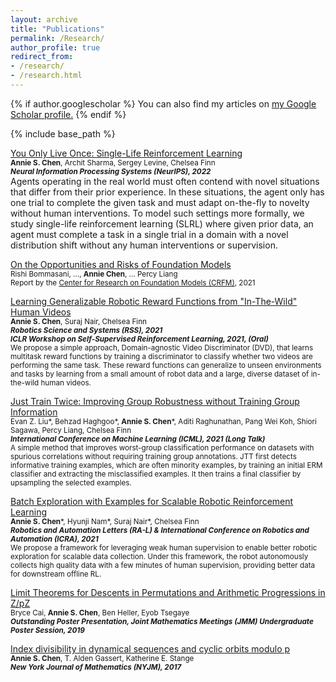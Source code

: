 ```yaml
---
layout: archive
title: "Publications"
permalink: /Research/
author_profile: true
redirect_from: 
- /research/
- /research.html
---
```


{% if author.googlescholar %}
  You can also find my articles on <u><a href="{{author.googlescholar}}">my Google Scholar profile</a>.</u>
{% endif %}

{% include base_path %}

<!-- %%{% for post in site.research reversed %}
  {% include archive-single.html %}
{% endfor %} -->

<span style="color:CornflowerBlue">[You Only Live Once: Single-Life Reinforcement Learning](https://arxiv.org/pdf/2210.08863.pdf)</span>  
   <sup>**Annie S. Chen**, Archit Sharma, Sergey Levine, Chelsea Finn <br>
   ***Neural Information Processing Systems (NeurIPS), 2022*** <br></sup> 
   Agents operating in the real world must often contend with novel situations that differ from their prior experience. In these situations, the agent only has one trial to complete the given task and must adapt on-the-fly to novelty without human interventions. To model such settings more formally, we study single-life reinforcement learning (SLRL) where given prior data, an agent must complete a task in a single trial in a domain with a novel distribution shift without any human interventions or supervision. 

<span style="color:CornflowerBlue">[On the Opportunities and Risks of Foundation Models](https://arxiv.org/abs/2108.07258)</span>  
   <sup>Rishi Bommasani, ..., **Annie Chen**, ... Percy Liang <br>
   Report by the [Center for Research on Foundation Models (CRFM)](https://crfm.stanford.edu/), 2021 <br></sup> 

<span style="color:CornflowerBlue">[Learning Generalizable Robotic Reward Functions from "In-The-Wild" Human Videos](https://sites.google.com/view/dvd-human-videos)</span>  
   <sup>**Annie S. Chen**, Suraj Nair, Chelsea Finn <br>
   ***Robotics Science and Systems (RSS), 2021*** <br>
   ***ICLR Workshop on Self-Supervised Reinforcement Learning, 2021, (Oral)*** <br>
   We propose a simple approach, Domain-agnostic Video Discriminator (DVD), that learns multitask reward functions by training a discriminator to classify whether two videos are performing the same task. These reward functions can generalize to unseen environments and tasks by learning from a small amount of robot data and a large, diverse dataset of in-the-wild human videos.</sup> 
   
<span style="color:CornflowerBlue">[Just Train Twice: Improving Group Robustness without Training Group Information](https://arxiv.org/pdf/2107.09044.pdf) 
</span>  
<sup>Evan Z. Liu\*, Behzad Haghgoo\*, **Annie S. Chen**\*, Aditi Raghunathan, Pang Wei Koh, Shiori Sagawa, Percy Liang, Chelsea Finn<br>
  ***International Conference on Machine Learning (ICML), 2021 (Long Talk)*** <br>
  A simple method that improves worst-group classification performance on datasets with spurious correlations without requiring training group annotations. JTT first detects informative training examples, which are often minority examples, by training an initial ERM classifier and extracting the misclassified examples. It then trains a final classifier by upsampling the selected examples. 

<span style="color:CornflowerBlue">[Batch Exploration with Examples for Scalable Robotic Reinforcement Learning](https://sites.google.com/view/batch-exploration)</span>  
   <sup>**Annie S. Chen**\*, Hyunji Nam\*, Suraj Nair\*, Chelsea Finn <br>
   ***Robotics and Automation Letters (RA-L) & International Conference on Robotics and Automation (ICRA), 2021*** <br>
   We propose a framework for leveraging weak human supervision to enable better robotic exploration for scalable data collection. Under this framework, the robot autonomously collects high quality data with a few minutes of human supervision, providing better data for downstream offline RL.</sup> 
   
<span style="color:CornflowerBlue">[Limit Theorems for Descents in Permutations and Arithmetic Progressions in Z/pZ](https://arxiv.org/abs/1810.02425)</span>  
   <sup>Bryce Cai, **Annie S. Chen**, Ben Heller, Eyob Tsegaye <br>
   ***Outstanding Poster Presentation, Joint Mathematics Meetings (JMM) Undergraduate Poster Session, 2019***<sup>
   
<span style="color:CornflowerBlue">[Index divisibility in dynamical sequences and cyclic orbits modulo p](http://nyjm.albany.edu/j/2017/23-45v.pdf)</span>  
   <sup>**Annie S. Chen**, T. Alden Gassert, Katherine E. Stange <br>
   ***New York Journal of Mathematics (NYJM), 2017***<sup>
  


